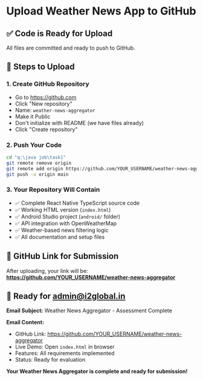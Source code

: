 # Upload Weather News App to GitHub

## ✅ Code is Ready for Upload

All files are committed and ready to push to GitHub.

## 🚀 Steps to Upload

### 1. Create GitHub Repository
- Go to https://github.com
- Click "New repository"
- Name: `weather-news-aggregator`
- Make it Public
- Don't initialize with README (we have files already)
- Click "Create repository"

### 2. Push Your Code
```bash
cd "q:\java job\task1"
git remote remove origin
git remote add origin https://github.com/YOUR_USERNAME/weather-news-aggregator.git
git push -u origin main
```

### 3. Your Repository Will Contain
- ✅ Complete React Native TypeScript source code
- ✅ Working HTML version (`index.html`)
- ✅ Android Studio project (`android/` folder)
- ✅ API integration with OpenWeatherMap
- ✅ Weather-based news filtering logic
- ✅ All documentation and setup files

## 📧 GitHub Link for Submission

After uploading, your link will be:
**https://github.com/YOUR_USERNAME/weather-news-aggregator**

## 🎯 Ready for admin@i2global.in

**Email Subject:** Weather News Aggregator - Assessment Complete

**Email Content:**
- GitHub Link: https://github.com/YOUR_USERNAME/weather-news-aggregator
- Live Demo: Open `index.html` in browser
- Features: All requirements implemented
- Status: Ready for evaluation

**Your Weather News Aggregator is complete and ready for submission!**